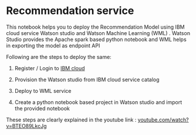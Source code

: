 # Recommendation service
 
This notebook helps you to deploy the Recommendation Model using IBM cloud service Watson studio and Watson Machine Learning (WML) . Watson Studio provides the Apache spark based python notebook and WML helps in exporting the model as endpoint API
 
Following are the steps to deploy the same:
 
1) Register / Login to [IBM cloud](http://cloud.ibm.com) 
 
2) Provision the Watson studio from IBM cloud service catalog
 
3) Deploy to WML service
 
4) Create a python notebook based project in Watson studio and import the provided notebook
 
These steps are clearly explained in the youtube link :  [youtube.com/watch?v=BTEO89LkcJg](https://www.youtube.com/watch?v=BTEO89LkcJg)
